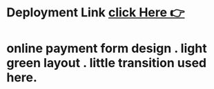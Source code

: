# Deployment Link [click Here 👉](https://affectionate-kilby-8c1d46.netlify.app/)

# online payment form design . light green layout . little transition used here.
